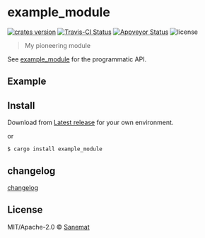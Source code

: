 # example_module

[![crates version][crates-image]][crates-url] [![Travis-CI Status][travis-image]][travis-url] [![Appveyor Status][appveyor-image]][appveyor-url] ![license][license-image]

> My pioneering module

See [example_module](https://github.com/user/rust-example) for the programmatic API.

## Example


## Install

Download from [Latest release](https://github.com/user/rust-example/releases/latest) for your own environment.

or

```
$ cargo install example_module
```

## changelog

[changelog](./changelog.md)

## License

MIT/Apache-2.0 © [Sanemat](example.com)

[travis-url]: https://travis-ci.org/user/rust-example
[travis-image]: https://img.shields.io/travis/user/rust-example/master.svg?style=flat-square&label=travis
[appveyor-url]: https://ci.appveyor.com/project/user/rust-example/branch/master
[appveyor-image]: https://img.shields.io/appveyor/ci/user/rust-example/master.svg?style=flat-square&label=appveyor
[crates-url]: https://crates.io/crates/example_module
[crates-image]: https://img.shields.io/crates/v/example_module.svg?style=flat-square
[license-image]: https://img.shields.io/crates/l/example_module.svg?style=flat-square
